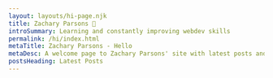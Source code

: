 ```yaml
---
layout: layouts/hi-page.njk
title: Zachary Parsons 👋
introSummary: Learning and constantly improving webdev skills
permalink: /hi/index.html
metaTitle: Zachary Parsons - Hello
metaDesc: A welcome page to Zachary Parsons' site with latest posts and important links!
postsHeading: Latest Posts
---
```

